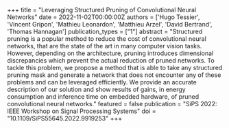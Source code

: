 +++
title = "Leveraging Structured Pruning of Convolutional Neural Networks"
date = 2022-11-02T00:00:00Z
authors = ['Hugo Tessier', 'Vincent Gripon', 'Mathieu Leonardon', 'Matthieu Arzel', 'David Bertrand', 'Thomas Hannagan']
publication_types = ["1"]
abstract = "Structured pruning is a popular method to reduce the cost of convolutional neural networks, that are the state of the art in many computer vision tasks. However, depending on the architecture, pruning introduces dimensional discrepancies which prevent the actual reduction of pruned networks. To tackle this problem, we propose a method that is able to take any structured pruning mask and generate a network that does not encounter any of these problems and can be leveraged efficiently. We provide an accurate description of our solution and show results of gains, in energy consumption and inference time on embedded hardware, of pruned convolutional neural networks."
featured = false
publication = "SiPS 2022: IEEE Workshop on Signal Processing Systems"
doi = "10.1109/SiPS55645.2022.9919253"
+++
